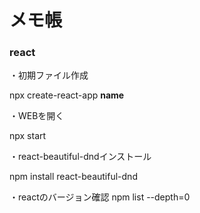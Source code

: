 # メモ帳

### react

・初期ファイル作成

npx create-react-app **name**

・WEBを開く

npx start

・react-beautiful-dndインストール

npm install react-beautiful-dnd

・reactのバージョン確認
npm list --depth=0
